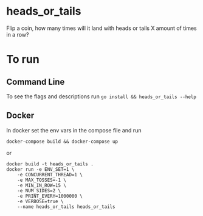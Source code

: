 # heads_or_tails

Flip a coin, how many times will it land with heads or tails X amount of times in a row?


# To run

## Command Line

To see the flags and descriptions run  `go install && heads_or_tails --help`

## Docker

In docker set the env vars in the compose file and run
```
docker-compose build && docker-compose up
```
or

```
docker build -t heads_or_tails .
docker run -e ENV_SET=1 \
    -e CONCURRENT_THREAD=1 \
    -e MAX_TOSSES=-1 \
    -e MIN_IN_ROW=15 \
    -e NUM_SIDES=2 \
    -e PRINT_EVERY=1000000 \
    -e VERBOSE=true \
    --name heads_or_tails heads_or_tails
```
